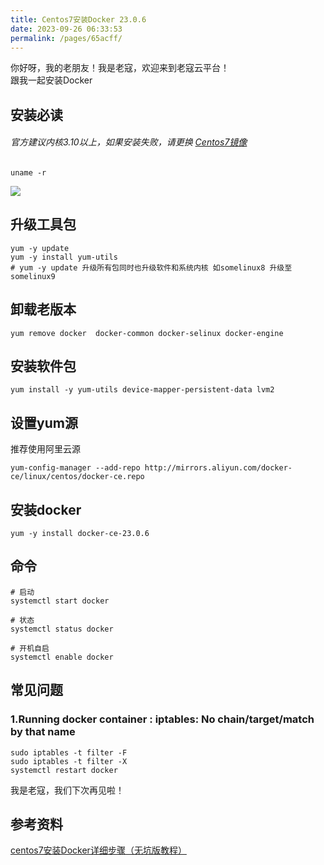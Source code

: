 ```yaml
---
title: Centos7安装Docker 23.0.6
date: 2023-09-26 06:33:53
permalink: /pages/65acff/
---
```


你好呀，我的老朋友！我是老寇，欢迎来到老寇云平台！  
跟我一起安装Docker

## 安装必读
###### 官方建议内核3.10以上，如果安装失败，请更换 [Centos7镜像](http://mirrors.163.com/centos/7.9.2009/isos/x86_64)
```shell
uname -r
```
<img src="/img/7/1.png"/>

## 升级工具包
```shell
yum -y update
yum -y install yum-utils
# yum -y update 升级所有包同时也升级软件和系统内核 如somelinux8 升级至 somelinux9
```

## 卸载老版本
```shell
yum remove docker  docker-common docker-selinux docker-engine
```

## 安装软件包
```shell
yum install -y yum-utils device-mapper-persistent-data lvm2
```

## 设置yum源
推荐使用阿里云源
```shell
yum-config-manager --add-repo http://mirrors.aliyun.com/docker-ce/linux/centos/docker-ce.repo
```

## 安装docker
```shell
yum -y install docker-ce-23.0.6
```

## 命令
```shell
# 启动
systemctl start docker

# 状态
systemctl status docker

# 开机自启
systemctl enable docker
```

## 常见问题
### 1.Running docker container : iptables: No chain/target/match by that name
```shell
sudo iptables -t filter -F
sudo iptables -t filter -X
systemctl restart docker
```

我是老寇，我们下次再见啦！  

## 参考资料
[centos7安装Docker详细步骤（无坑版教程）](https://cloud.tencent.com/developer/article/1701451)